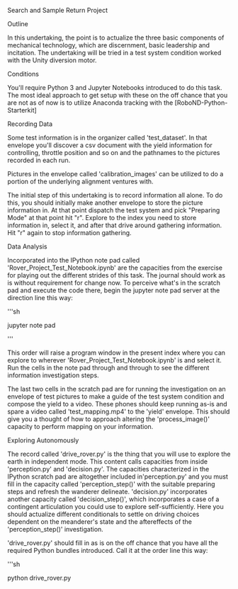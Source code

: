 Search and Sample Return Project 

Outline 

In this undertaking, the point is to actualize the three basic components of mechanical technology, which are discernment, basic leadership and incitation. The undertaking will be tried in a test system condition worked with the Unity diversion motor. 

Conditions 

You'll require Python 3 and Jupyter Notebooks introduced to do this task. The most ideal approach to get setup with these on the off chance that you are not as of now is to utilize Anaconda tracking with the [RoboND-Python-Starterkit]

Recording Data 

Some test information is in the organizer called 'test_dataset'. In that envelope you'll discover a csv document with the yield information for controlling, throttle position and so on and the pathnames to the pictures recorded in each run. 

Pictures in the envelope called 'calibration_images' can be utilized to do a portion of the underlying alignment ventures with. 

The initial step of this undertaking is to record information all alone. To do this, you should initially make another envelope to store the picture information in. At that point dispatch the test system and pick "Preparing Mode" at that point hit "r". Explore to the index you need to store information in, select it, and after that drive around gathering information. Hit "r" again to stop information gathering. 

Data Analysis 

Incorporated into the IPython note pad called 'Rover_Project_Test_Notebook.ipynb' are the capacities from the exercise for playing out the different strides of this task. The journal should work as is without requirement for change now. To perceive what's in the scratch pad and execute the code there, begin the jupyter note pad server at the direction line this way: 

'''sh 

jupyter note pad 

''' 

This order will raise a program window in the present index where you can explore to wherever 'Rover_Project_Test_Notebook.ipynb' is and select it. Run the cells in the note pad through and through to see the different information investigation steps. 

The last two cells in the scratch pad are for running the investigation on an envelope of test pictures to make a guide of the test system condition and compose the yield to a video. These phones should keep running as-is and spare a video called 'test_mapping.mp4' to the 'yield' envelope. This should give you a thought of how to approach altering the 'process_image()' capacity to perform mapping on your information. 

Exploring Autonomously 

The record called 'drive_rover.py' is the thing that you will use to explore the earth in independent mode. This content calls capacities from inside 'perception.py' and 'decision.py'. The capacities characterized in the IPython scratch pad are altogether included in'perception.py' and you must fill in the capacity called 'perception_step()' with the suitable preparing steps and refresh the wanderer delineate. 'decision.py' incorporates another capacity called 'decision_step()', which incorporates a case of a contingent articulation you could use to explore self-sufficiently. Here you should actualize different conditionals to settle on driving choices dependent on the meanderer's state and the aftereffects of the 'perception_step()' investigation. 

'drive_rover.py' should fill in as is on the off chance that you have all the required Python bundles introduced. Call it at the order line this way: 

'''sh 

python drive_rover.py 



